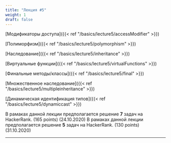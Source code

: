```yaml
---
title: "Лекция #5"
weight: 1
draft: false
---
```


[Модификаторы доступа]({{< ref "/basics/lecture5/accessModifier" >}})

[Полиморфизм]({{< ref "/basics/lecture5/polymorphism" >}})

[Наследование]({{< ref "/basics/lecture5/inheritance" >}})

[Виртуальные функции]({{< ref "/basics/lecture5/virtualFunctions" >}})

[Финальные методы/классы]({{< ref "/basics/lecture5/final" >}})

[Множественное наследование]({{< ref "/basics/lecture5/multipleinheritance" >}})

[Динамическая идентификация типов]({{< ref "/basics/lecture5/dynamiccast" >}})

В рамаках данной лекции предполагается решение **7** задач на HackerRank. (165 points) (24.10.2020)
В рамаках данной лекции предполагается решение **5** задач на HackerRank. (130 points) (31.10.2020)

---